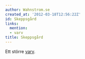 ```yaml
---
author: Wahnstrom.se
created_at: '2012-03-18T12:56:22Z'
id: Skeppsgård
links:
  mention:
  - varv
title: Skeppsgård
---
```


Ett större [varv].

  [varv]: varv